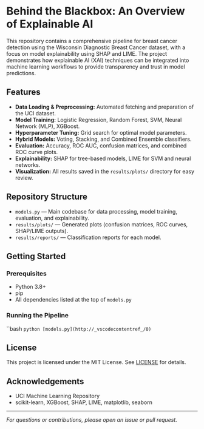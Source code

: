# Behind the Blackbox: An Overview of Explainable AI

This repository contains a comprehensive pipeline for breast cancer detection using the Wisconsin Diagnostic Breast Cancer dataset, with a focus on model explainability using SHAP and LIME. The project demonstrates how explainable AI (XAI) techniques can be integrated into machine learning workflows to provide transparency and trust in model predictions.

## Features

- **Data Loading & Preprocessing:** Automated fetching and preparation of the UCI dataset.
- **Model Training:** Logistic Regression, Random Forest, SVM, Neural Network (MLP), XGBoost.
- **Hyperparameter Tuning:** Grid search for optimal model parameters.
- **Hybrid Models:** Voting, Stacking, and Combined Ensemble classifiers.
- **Evaluation:** Accuracy, ROC AUC, confusion matrices, and combined ROC curve plots.
- **Explainability:** SHAP for tree-based models, LIME for SVM and neural networks.
- **Visualization:** All results saved in the `results/plots/` directory for easy review.

## Repository Structure

- `models.py` — Main codebase for data processing, model training, evaluation, and explainability.
- `results/plots/` — Generated plots (confusion matrices, ROC curves, SHAP/LIME outputs).
- `results/reports/` — Classification reports for each model.

## Getting Started

### Prerequisites

- Python 3.8+
- pip
- All dependencies listed at the top of `models.py`

### Running the Pipeline

``bash
`python [models.py](http://_vscodecontentref_/0)`

## License

This project is licensed under the MIT License. See [LICENSE](LICENSE) for details.

## Acknowledgements

- UCI Machine Learning Repository
- scikit-learn, XGBoost, SHAP, LIME, matplotlib, seaborn

---

*For questions or contributions, please open an issue or pull request.*



